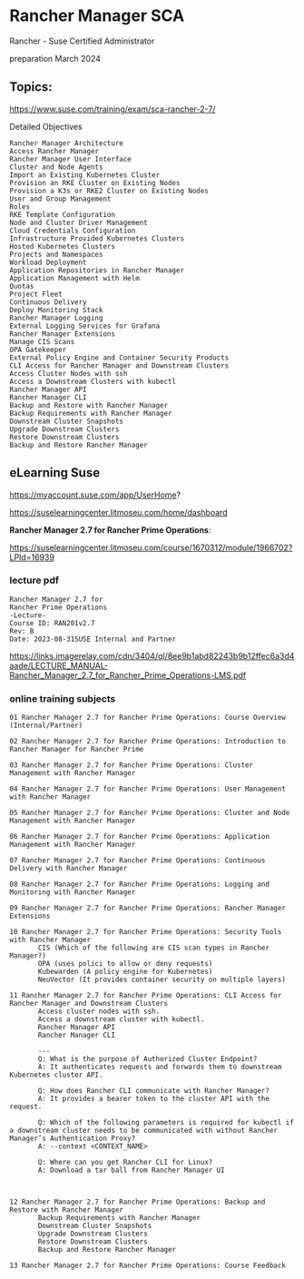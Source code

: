 # Rancher Manager SCA 

Rancher - Suse Certified Administrator

preparation March 2024




## Topics:

https://www.suse.com/training/exam/sca-rancher-2-7/



Detailed Objectives

    Rancher Manager Architecture 
    Access Rancher Manager 
    Rancher Manager User Interface 
    Cluster and Node Agents 
    Import an Existing Kubernetes Cluster 
    Provision an RKE Cluster on Existing Nodes 
    Provision a K3s or RKE2 Cluster on Existing Nodes 
    User and Group Management 
    Roles 
    RKE Template Configuration 
    Node and Cluster Driver Management 
    Cloud Credentials Configuration 
    Infrastructure Provided Kubernetes Clusters 
    Hosted Kubernetes Clusters  
    Projects and Namespaces 
    Workload Deployment 
    Application Repositories in Rancher Manager 
    Application Management with Helm 
    Quotas 
    Project Fleet 
    Continuous Delivery 
    Deploy Monitoring Stack 
    Rancher Manager Logging 
    External Logging Services for Grafana 
    Rancher Manager Extensions  
    Manage CIS Scans 
    OPA Gatekeeper 
    External Policy Engine and Container Security Products  
    CLI Access for Rancher Manager and Downstream Clusters  
    Access Cluster Nodes with ssh 
    Access a Downstream Clusters with kubectl 
    Rancher Manager API 
    Rancher Manager CLI 
    Backup and Restore with Rancher Manager  
    Backup Requirements with Rancher Manager 
    Downstream Cluster Snapshots 
    Upgrade Downstream Clusters 
    Restore Downstream Clusters 
    Backup and Restore Rancher Manager  


## eLearning Suse



https://myaccount.suse.com/app/UserHome?

https://suselearningcenter.litmoseu.com/home/dashboard


**Rancher Manager 2.7 for Rancher Prime Operations**:

https://suselearningcenter.litmoseu.com/course/1670312/module/1966702?LPId=16939



### lecture pdf

```
Rancher Manager 2.7 for
Rancher Prime Operations
-Lecture-
Course ID: RAN201v2.7
Rev: B
Date: 2023-08-31SUSE Internal and Partner
```

https://links.imagerelay.com/cdn/3404/ql/8ee9b1abd82243b9b12ffec6a3d4aade/LECTURE_MANUAL-Rancher_Manager_2.7_for_Rancher_Prime_Operations-LMS.pdf


### online training subjects

	01 Rancher Manager 2.7 for Rancher Prime Operations: Course Overview (Internal/Partner)
	
	02 Rancher Manager 2.7 for Rancher Prime Operations: Introduction to Rancher Manager for Rancher Prime
	
	03 Rancher Manager 2.7 for Rancher Prime Operations: Cluster Management with Rancher Manager
	
	04 Rancher Manager 2.7 for Rancher Prime Operations: User Management with Rancher Manager
	
	05 Rancher Manager 2.7 for Rancher Prime Operations: Cluster and Node Management with Rancher Manager
	
	06 Rancher Manager 2.7 for Rancher Prime Operations: Application Management with Rancher Manager
	
	07 Rancher Manager 2.7 for Rancher Prime Operations: Continuous Delivery with Rancher Manager
	
	08 Rancher Manager 2.7 for Rancher Prime Operations: Logging and Monitoring with Rancher Manager
	
	09 Rancher Manager 2.7 for Rancher Prime Operations: Rancher Manager Extensions
	
	10 Rancher Manager 2.7 for Rancher Prime Operations: Security Tools with Rancher Manager
           CIS (Which of the following are CIS scan types in Rancher Manager?)
           OPA (uses polici to allow or deny requests)
           Kubewarden (A policy engine for Kubernetes)
           NeuVector (It provides container security on multiple layers) 
	
	11 Rancher Manager 2.7 for Rancher Prime Operations: CLI Access for Rancher Manager and Downstream Clusters
           Access cluster nodes with ssh.
           Access a downstream cluster with kubectl.	
           Rancher Manager API
           Rancher Manager CLI

           ---
           Q: What is the purpose of Authorized Cluster Endpoint?
           A: It authenticates requests and forwards them to downstream Kubernetes cluster API.

           Q: How does Rancher CLI communicate with Rancher Manager?
           A: It provides a bearer token to the cluster API with the request.

           Q: Which of the following parameters is required for kubectl if a downstream cluster needs to be communicated with without Rancher Manager’s Authentication Proxy?
           A: --context <CONTEXT_NAME>

           Q: Where can you get Rancher CLI for Linux?
           A: Download a tar ball from Rancher Manager UI



	12 Rancher Manager 2.7 for Rancher Prime Operations: Backup and Restore with Rancher Manager
           Backup Requirements with Rancher Manager
           Downstream Cluster Snapshots
           Upgrade Downstream Clusters
           Restore Downstream Clusters
           Backup and Restore Rancher Manager 
	
	13 Rancher Manager 2.7 for Rancher Prime Operations: Course Feedback
	


